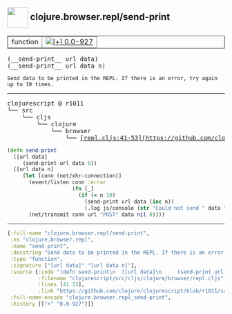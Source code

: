 ## <img width="48px" valign="middle" src="http://i.imgur.com/Hi20huC.png"> clojure.browser.repl/send-print

 <table border="1">
<tr>
<td>function</td>
<td><a href="https://github.com/cljsinfo/api-refs/tree/0.0-927"><img valign="middle" alt="[+] 0.0-927" src="https://img.shields.io/badge/+-0.0--927-lightgrey.svg"></a> </td>
</tr>
</table>

 <samp>
(__send-print__ url data)<br>
(__send-print__ url data n)<br>
</samp>

```
Send data to be printed in the REPL. If there is an error, try again
up to 10 times.
```

---

 <pre>
clojurescript @ r1011
└── src
    └── cljs
        └── clojure
            └── browser
                └── <ins>[repl.cljs:41-53](https://github.com/clojure/clojurescript/blob/r1011/src/cljs/clojure/browser/repl.cljs#L41-L53)</ins>
</pre>

```clj
(defn send-print
  ([url data]
     (send-print url data 0))
  ([url data n]
     (let [conn (net/xhr-connection)]
       (event/listen conn :error
                     (fn [_]
                       (if (< n 10)
                         (send-print url data (inc n))
                         (.log js/console (str "Could not send " data " after " n " attempts.")))))
       (net/transmit conn url "POST" data nil 0))))
```


---

```clj
{:full-name "clojure.browser.repl/send-print",
 :ns "clojure.browser.repl",
 :name "send-print",
 :docstring "Send data to be printed in the REPL. If there is an error, try again\nup to 10 times.",
 :type "function",
 :signature ["[url data]" "[url data n]"],
 :source {:code "(defn send-print\n  ([url data]\n     (send-print url data 0))\n  ([url data n]\n     (let [conn (net/xhr-connection)]\n       (event/listen conn :error\n                     (fn [_]\n                       (if (< n 10)\n                         (send-print url data (inc n))\n                         (.log js/console (str \"Could not send \" data \" after \" n \" attempts.\")))))\n       (net/transmit conn url \"POST\" data nil 0))))",
          :filename "clojurescript/src/cljs/clojure/browser/repl.cljs",
          :lines [41 53],
          :link "https://github.com/clojure/clojurescript/blob/r1011/src/cljs/clojure/browser/repl.cljs#L41-L53"},
 :full-name-encode "clojure.browser.repl_send-print",
 :history [["+" "0.0-927"]]}

```
